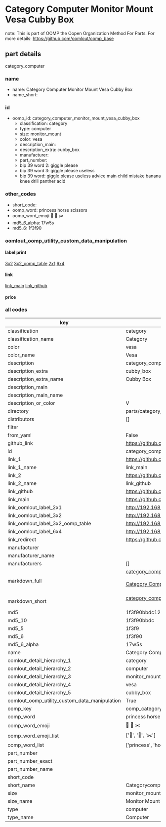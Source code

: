 # Category Computer Monitor Mount Vesa Cubby Box  

note: This is part of OOMP the Oopen Organization Method For Parts. For more details: https://github.com/oomlout/oomp_base

##  part details
  



category_computer



### name
* name: Category Computer Monitor Mount Vesa Cubby Box
* name_short: 
### id
* oomp_id: category_computer_monitor_mount_vesa_cubby_box
  * classification: category
  * type: computer
  * size: monitor_mount
  * color: vesa
  * description_main: 
  * description_extra: cubby_box
  * manufacturer: 
  * part_number: 
  * bip 39 word 2: giggle please
  * bip 39 word 3: giggle please useless
  * bip 39 word: giggle please useless advice main child mistake banana knee drill panther acid

### other_codes
* short_code: 
* oomp_word: princess horse scissors
* oomp_word_emoji :princess: :horse: :scissors:
* md5_6_alpha: 17w5s
* md5_6: 1f3f90






### oomlout_oomp_utility_custom_data_manipulation
#### label print
[3x2](http://192.168.1.245:1112/?label=oomp%2017w5s)
[3x2_oomp_table](http://192.168.1.108:1112/?label=oomp%2017w5s)
[2x1](http://192.168.1.242:1112/?label=oomp%2017w5s)
[6x4](http://192.168.1.55:1112/?label=oomp%2017w5s)    

#### link

[link_main](https://github.com/oomlout/oomlout_oomp_version_1_messy/tree/main/parts/category_computer_monitor_mount_vesa_cubby_box) [link_github](https://github.com/oomlout/oomlout_oomp_version_1_messy/tree/main/parts/category_computer_monitor_mount_vesa_cubby_box)                             

#### price







### all codes 
| key | value |  
| --- | --- |  
| classification | category |  
| classification_name | Category |  
| color | vesa |  
| color_name | Vesa |  
| description | category_computer |  
| description_extra | cubby_box |  
| description_extra_name | Cubby Box |  
| description_main |  |  
| description_main_name |  |  
| description_or_color | V  |  
| directory | parts/category_computer_monitor_mount_vesa_cubby_box |  
| distributors | [] |  
| filter |  |  
| from_yaml | False |  
| github_link | https://github.com/oomlout/oomlout_oomp_part_src/tree/main/parts/category_computer_monitor_mount_vesa_cubby_box |  
| id | category_computer_monitor_mount_vesa_cubby_box |  
| link_1 | https://github.com/oomlout/oomlout_oomp_version_1_messy/tree/main/parts/category_computer_monitor_mount_vesa_cubby_box |  
| link_1_name | link_main |  
| link_2 | https://github.com/oomlout/oomlout_oomp_version_1_messy/tree/main/parts/category_computer_monitor_mount_vesa_cubby_box |  
| link_2_name | link_github |  
| link_github | https://github.com/oomlout/oomlout_oomp_version_1_messy/tree/main/parts/category_computer_monitor_mount_vesa_cubby_box |  
| link_main | https://github.com/oomlout/oomlout_oomp_version_1_messy/tree/main/parts/category_computer_monitor_mount_vesa_cubby_box |  
| link_oomlout_label_2x1 | http://192.168.1.242:1112/?label=oomp%2017w5s |  
| link_oomlout_label_3x2 | http://192.168.1.245:1112/?label=oomp%2017w5s |  
| link_oomlout_label_3x2_oomp_table | http://192.168.1.108:1112/?label=oomp%2017w5s |  
| link_oomlout_label_6x4 | http://192.168.1.55:1112/?label=oomp%2017w5s |  
| link_redirect | https://github.com/oomlout/oomlout_oomp_version_1_messy/tree/main/parts/category_computer_monitor_mount_vesa_cubby_box |  
| manufacturer |  |  
| manufacturer_name |  |  
| manufacturers | [] |  
| markdown_full | [category_computer_monitor_mount_vesa_cubby_box](none)<br>[](none)<br>[Category Computer Monitor Mount Vesa Cubby Box](none)<br><br> |  
| markdown_short | [category_computer_monitor_mount_vesa_cubby_box](none)<br><br> |  
| md5 | 1f3f90bbdc1231bc9fc32041e0299b0f |  
| md5_10 | 1f3f90bbdc |  
| md5_5 | 1f3f9 |  
| md5_6 | 1f3f90 |  
| md5_6_alpha | 17w5s |  
| name | Category Computer Monitor Mount Vesa Cubby Box |  
| oomlout_detail_hierarchy_1 | category |  
| oomlout_detail_hierarchy_2 | computer |  
| oomlout_detail_hierarchy_3 | monitor_mount |  
| oomlout_detail_hierarchy_4 | vesa |  
| oomlout_detail_hierarchy_5 | cubby_box |  
| oomlout_oomp_utility_custom_data_manipulation | True |  
| oomp_key | oomp_category_computer_monitor_mount_vesa_cubby_box |  
| oomp_word | princess horse scissors |  
| oomp_word_emoji | :princess: :horse: :scissors: |  
| oomp_word_emoji_list | [':princess:', ':horse:', ':scissors:'] |  
| oomp_word_list | ['princess', 'horse', 'scissors'] |  
| part_number |  |  
| part_number_exact |  |  
| part_number_name |  |  
| short_code |  |  
| short_name | Categorycomputer |  
| size | monitor_mount |  
| size_name | Monitor Mount |  
| type | computer |  
| type_name | Computer |  
